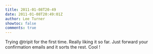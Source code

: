```yaml
---
title: 2011-01-08T20-49
date: 2011-01-08T20:49:01Z
author: Lee Turner
showtoc: false
comments: true
---
```


Trying @tripit for the first time.  Really liking it so far.  Just forward your confirmation emails and it sorts the rest.  Cool !

